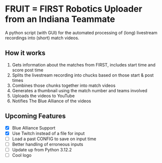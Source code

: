 # FRUIT = FIRST Robotics Uploader from an Indiana Teammate
A python script (with GUI) for the automated processing of (long) livestream recordings into (short) match videos.

## How it works
1. Gets information about the matches from FIRST, includes start time and score post time
2. Splits the livestream recording into chucks based on those start & post times
3. Combines those chunks together into match videos
4. Generates a thumbnail using the match number and teams involved
5. Uploads the videos to YouTube
6. Notifies The Blue Alliance of the videos

## Upcoming Features
- [x] Blue Alliance Support
- [X] Use Twitch instead of a file for input
- [ ] Load a past CONFIG to save on input time
- [ ] Better handling of erroneous inputs
- [ ] Update up from Python 3.12.2
- [ ] Cool logo
